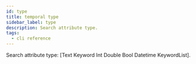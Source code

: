 ```yaml
---
id: type
title: temporal type
sidebar_label: type
description: Search attribute type.
tags:
  - cli reference
---
```


Search attribute type: [Text Keyword Int Double Bool Datetime KeywordList].
